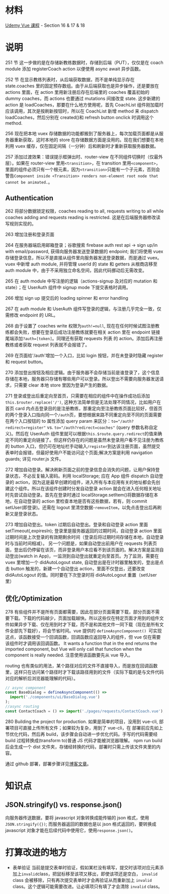 # 材料

[Udemy Vue 课程](https://www.udemy.com/course/vuejs-2-the-complete-guide/) - Section 16 & 17 & 18

# 说明

251 节 这一步做的是在存储新教练数据时，存储到后端（PUT），仅仅是在 coach module 添加 registerCoach action 以便使用 async await 异步函数。

252 节 在显示教练列表时，从后端获取数据，而不是单纯显示存在 state.coaches 里的固定预存数组。由于从后端获取也是异步操作，还是要放在 actions 里面，在 action 里用新注册后存在后端里的 coaches 覆盖初始的 dummy coaches，而 actions 也要通过 mutations 间接改变 state. 这步新建的 action 是 loadCoaches，那要在什么地方使用呢，首先 CoachList 组件刚加载时应该调用，其次是按刷新按钮时，所以在 CoachList 新增 method 来 dispatch loadCoaches，然后分别在 created()和 refresh button onclick 时调用这个 method.

256 现在把本地 vuex 存储数据的功能都搬到了服务器上，每次加载页面都是从服务器重新获取，这时本地的 store 在存储数据方面是没用的。现在我们想要在本地利用 vuex 缓存，仅在固定间隔（一分钟）后和刷新时才重新获取服务器数据。

257 添加过渡效果：错误提示框弹出时、router-view 在不同组件切换时（仅最外层）。如果在 router-view 里用`<transition>`，在 transition 里用`<component>`，里面的组件必须只有一个根元素，因为`<transition>`只能有一个子元素，否则会警告`Component inside <Transition> renders non-element root node that cannot be animated.`。

## Authentication

262 将部分数据锁定权限，coaches reading to all, requests writing to all while coaches adding and requests reading is restricted. 这是在后端服务器修改读写规则实现的。

263 增加注册和登录页面

264 在服务器端启用邮箱登录；谷歌搜索 firebase auth rest api -> sign up/in with email/password, 获得向服务器发送登录数据的 endpoint; 我们将使用 vuex 存储登录信息，所以不是直接从组件里向服务器发送登录数据，而是通过 vuex。vuex 中新增 auth module, 并将管理 userId 的 state 和 getters 从根商店移至 auth module 中，由于不采用独立命名空间，因此代码挪动后无需改变。

265 在 auth module 中写注册的逻辑（actions-signup 及对应的 mutation 和 state）；在 UserAuth 组件中 signup mode 下提交表格时调用。

266 增加 sign up 提交后的 loading spinner 和 error handling

267 在 auth module 和 UserAuth 组件写登录的逻辑，与注册几乎完全一致，仅需修改 endpoint 的 URL。

268 由于设置了 coaches write 权限为`auth!=null`, 现在在任何时候试图注册教练都会失败，想要在登录后成功注册教练就要在相关 action 里在 endpoint 链接尾端添加`?auth=[token]`。同理还有获取 requests 列表 的 action。添加后再注册教练或者获取 request 列表就不会报错了。

269 在页面给'/auth'增加一个入口，比如 login 按钮，并在未登录时隐藏 register 和 request button。

270 添加登出按钮及相应逻辑。由于服务器不会存储当前是谁登录了，这个信息存储在本地，服务器只存储有哪些用户可以登录。所以登出不需要向服务器发送请求，只需要 clear 本地 store 里因为登录产生的数据。

271 登录或登出后重定向至首页，只需要在相应的组件中在操作成功后添加`this.$router.replace('/')`, 这种方法简单但是无法处理不同情况，比如用户在首页 card 内点击登录目的是注册教练，那重定向至注册教练页面比较好，但首页的两个登录入口指向同一个`/auth`页，要想根据来路不同重定向至不同的页面需要在两个入口按钮的 to 属性添加 query param 来区分：`to="/auth?redirect=register"` vs. `to="/auth?redirect=coaches"` (query 参数名称自定义)。然后在 UserAuth 组件里就可以根据`this.$route.query.redirect`的值来确定不同的重定向链接了。但这样仍存在的问题是虽然未登录用户看不见注册为教练的 button 入口，但仍可在地址栏手动输入`/register`到达该注册页面，虽然提交表单时会报错，但最好使用户不能访问这个页面;解决方案是利用 navigation guards; 详见 router.js 文件。

272 增加自动登录。解决刷新页面之前的登录信息会消失的问题，让用户保持登录状态，不必反复输入密码。利用 localStorage; 应在 App 组件 dispatch 自动登录的 action，因为这是最早创建的组件，进入所有与本应用有关的地址都会先创建这个组件。所以在该组件创建时分发自动登录 action 就会在进入任何相关地址时先尝试自动登录。首先在登录时通过 localStorage.setItem()将数据存储在本地，在自动登录的 action 里检查本地是否有这些数据，若有，则 commit setUser(即登录)。还需在 logout 里清空数据-`removeItem`，以免点击登出后再刷新又是登录状态。

273 增加自动登出。token 过期后自动登出。登录和自动登录 action 里面 setTimeout(,expiresIn); 登录里是服务器返回的过期时间，自动登录 action 里面过期时间是上次登录的有效期剩余时间（登录后将过期时间存储在本地，自动登录时与当前时间相减）。
另一个问题是，如果自动登出前用户在 requests 列表页面，登出后仍停留在该页，而非登录用户本应看不到该页面的。解决方案是监测自动登出(watch in App)，一监测到自动登出就重定向至首页。为了监测，需要在 vuex 里增加一个 didAutoLogout state, 自动登出是在计时器里触发的，登出是点击 button 触发的，新建一个自动登出 action，里面不仅登出，还要改变 didAutoLogout 的值。同时要在下次登录时将 didAutoLogout 重置（setUser 里）

## 优化/Optimization

278 有些组件并不是所有页面都需要，因此在部分页面需要下载，部分页面不需要下载。下载的代码越少，页面加载越快。所以这些仅在特定页面才用到的组件文件如果异步下载、仅在用到时才下载，而不是和其他文件一同下载（现在是所有文件全部先下载好），将会节省时间。vue 提供的 `defineAsyncComponent() `可实现这点，该函数接受一个回调函数，回调函数应返回导入的组件，但 vue 仅在需要该组件时才调用该回调函数。
It wants a function that in the end returns the imported component, but Vue will only call that function when the component is really needed.
注意使用该函数要先从 vue 导入。

routing 也有类似的用法，某个路径对应的文件不直接导入，而是放在回调函数里，这样只在访问某个路径时才下载该路径用到的文件（实际下载的是与文件代码对应的解析后浏览器能理解的代码）。

```js
// async component
const BaseDialog = defineAsyncComponent(() =>
  import('./components/ui/BaseDialog.vue')
);
//async routing
const ContactCoach = () => import('./pages/requests/ContactCoach.vue');
```

280 Building the project for production. 如果是简单的项目，没用到 vue-cli, 部署项目可直接上传所有文件；如果较为复杂，用到了 vue-cli，在 部署前应先如上节优化代码，然后再 build，该步骤会自动进一步优化代码。手写的代码需要经 build 过程转换成(transform to)普通 JS 代码才能被浏览器理解。
npm run build 后会生成一个 dist 文件夹，存储经转换的代码，部署时只需上传该文件夹里的内容。

通过 github 部署，部署步骤详见[博客文章](https://record-everything.vercel.app/2022/vue-deployment-with-github-pages/)。

# 知识点

## JSON.stringify() vs. response.json()

向服务器传送数据，要将 javascript 对象转换成能传输的 json 格式，使用`JSON.stringify({})`; 而服务器返回的数据也是以 json 格式返回的，要转换成 javascript 对象才能在后续代码中使用它，使用`response.json()`。

# 打算改进的地方

- 表单验证
  当前是提交表单时验证，假如某栏没有填写，提交时该项对应元素添加上`invalid`class，把鼠标移至该项又移出，即使该项还是空白， `invalid` class 会被移除，只有再次提交表单时才会再验证从而重新加上 `invalid` class。这个逻辑可能需要改进。让必填项只有填了才会清除 `invalid` class。
